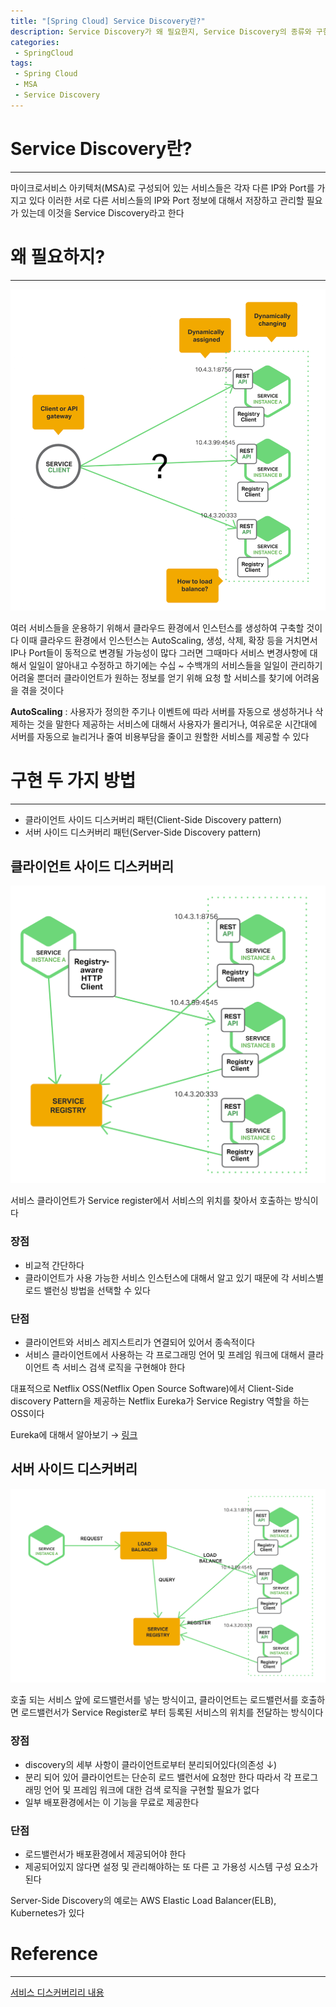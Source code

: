 ```yaml
---
title: "[Spring Cloud] Service Discovery란?"
description: Service Discovery가 왜 필요한지, Service Discovery의 종류와 구현 방법에 대해서 배워보자
categories:
 - SpringCloud
tags:
 - Spring Cloud
 - MSA
 - Service Discovery
---
```


# Service Discovery란?

<hr>

마이크로서비스 아키텍처(MSA)로 구성되어 있는 서비스들은 각자 다른 IP와 Port를 가지고 있다 이러한 서로 다른 서비스들의 IP와 Port 정보에 대해서 저장하고 관리할 필요가 있는데 이것을 Service Discovery라고 한다

# 왜 필요하지?

<hr>

![why service discovery](/assets/postImages/ServiceDiscoveryConcept/why%20service%20discovery.png)

여러 서비스들을 운용하기 위해서 클라우드 환경에서 인스턴스를 생성하여 구축할 것이다 이때 클라우드 환경에서 인스턴스는 AutoScaling, 생성, 삭제, 확장 등을 거치면서 IP나 Port들이 동적으로 변경될 가능성이 많다 그러면 그때마다 서비스 변경사항에 대해서 일일이 알아내고 수정하고 하기에는 수십 ~ 수백개의 서비스들을 일일이 관리하기 어려울 뿐더러 클라이언트가 원하는 정보를 얻기 위해 요청 할 서비스를 찾기에 어려움을 겪을 것이다

**AutoScaling** : 사용자가 정의한 주기나 이벤트에 따라 서버를 자동으로 생성하거나 삭제하는 것을 말한다 제공하는 서비스에 대해서 사용자가 몰리거나, 여유로운 시간대에 서버를 자동으로 늘리거나 줄여 비용부담을 줄이고 원할한 서비스를 제공할 수 있다

# 구현 두 가지 방법

<hr>

- 클라이언트 사이드 디스커버리 패턴(Client-Side Discovery pattern)
- 서버 사이드 디스커버리 패턴(Server-Side Discovery pattern)

## 클라이언트 사이드 디스커버리

![client-side discovery](/assets/postImages/ServiceDiscoveryConcept/client-side%20discovery.png)

서비스 클라이언트가 Service register에서 서비스의 위치를 찾아서 호출하는 방식이다

### 장점
- 비교적 간단하다
- 클라이언트가 사용 가능한 서비스 인스턴스에 대해서 알고 있기 때문에 각 서비스별 로드 밸런싱 방법을 선택할 수 있다

### 단점
- 클라이언트와 서비스 레지스트리가 연결되어 있어서 종속적이다
- 서비스 클라이언트에서 사용하는 각 프로그래밍 언어 및 프레임 워크에 대해서 클라이언트 측 서비스 검색 로직을 구현해야 한다

대표적으로 Netflix OSS(Netflix Open Source Software)에서 Client-Side discovery Pattern을 제공하는 Netflix Eureka가 Service Registry 역할을 하는 OSS이다

Eureka에 대해서 알아보기 → [링크](https://mangchhe.github.io/springcloud/2021/04/06/SpringCloudNetflixEureka/)

## 서버 사이드 디스커버리

![server-side discovery](/assets/postImages/ServiceDiscoveryConcept/server-side%20discovery.png)

호출 되는 서비스 앞에 로드밸런서를 넣는 방식이고, 클라이언트는 로드밸런서를 호출하면 로드밸런서가 Service Register로 부터 등록된 서비스의 위치를 전달하는 방식이다

### 장점
- discovery의 세부 사항이 클라이언트로부터 분리되어있다(의존성 ↓)
- 분리 되어 있어 클라이언트는 단순히 로드 밸런서에 요청만 한다 따라서 각 프로그래밍 언어 및 프레임 워크에 대한 검색 로직을 구현할 필요가 없다
- 일부 배포환경에서는 이 기능을 무료로 제공한다

### 단점
- 로드밸런서가 배포환경에서 제공되어야 한다
- 제공되어있지 않다면 설정 및 관리해야하는 또 다른 고 가용성 시스템 구성 요소가 된다

Server-Side Discovery의 예로는 AWS Elastic Load Balancer(ELB), Kubernetes가 있다

# Reference

<hr>

[서비스 디스커버리리 내용](https://www.nginx.com/blog/service-discovery-in-a-microservices-architecture/)
